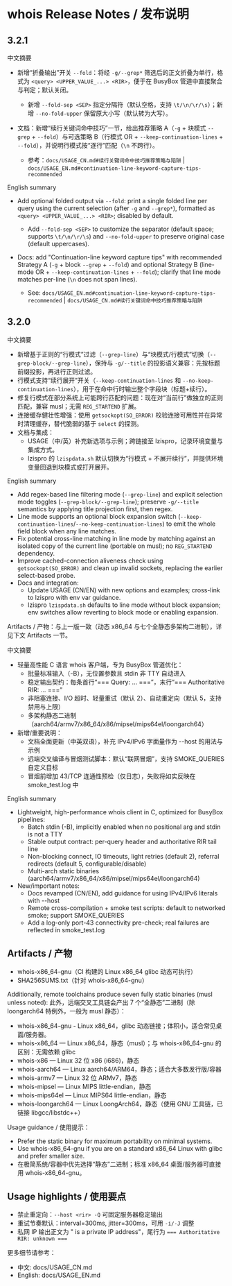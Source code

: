 # whois Release Notes / 发布说明

## 3.2.1

中文摘要
- 新增“折叠输出”开关 `--fold`：将经 `-g/--grep*` 筛选后的正文折叠为单行，格式为 `<query> <UPPER_VALUE_...> <RIR>`，便于在 BusyBox 管道中直接聚合与判定；默认关闭。
  - 新增 `--fold-sep <SEP>` 指定分隔符（默认空格，支持 `\t/\n/\r/\s`）；新增 `--no-fold-upper` 保留原大小写（默认转为大写）。

- 文档：新增“续行关键词命中技巧”一节，给出推荐策略 A（`-g` + 块模式 `--grep` + `--fold`）与可选策略 B（行模式 OR + `--keep-continuation-lines` + `--fold`），并说明行模式按“逐行”匹配（`\n` 不跨行）。
  - 参考：`docs/USAGE_CN.md#续行关键词命中技巧推荐策略与陷阱` | `docs/USAGE_EN.md#continuation-line-keyword-capture-tips-recommended`

English summary
- Add optional folded output via `--fold`: print a single folded line per query using the current selection (after `-g` and `--grep*`), formatted as `<query> <UPPER_VALUE_...> <RIR>`; disabled by default.
  - Add `--fold-sep <SEP>` to customize the separator (default space; supports `\t/\n/\r/\s`) and `--no-fold-upper` to preserve original case (default uppercases).

- Docs: add "Continuation-line keyword capture tips" with recommended Strategy A (`-g` + block `--grep` + `--fold`) and optional Strategy B (line-mode OR + `--keep-continuation-lines` + `--fold`); clarify that line mode matches per-line (`\n` does not span lines).
  - See: `docs/USAGE_EN.md#continuation-line-keyword-capture-tips-recommended` | `docs/USAGE_CN.md#续行关键词命中技巧推荐策略与陷阱`

## 3.2.0

中文摘要
- 新增基于正则的“行模式”过滤（`--grep-line`）与“块模式/行模式”切换（`--grep-block/--grep-line`），保持与 `-g/--title` 的投影语义兼容：先按标题前缀投影，再进行正则过滤。
- 行模式支持“续行展开”开关（`--keep-continuation-lines` 和 `--no-keep-continuation-lines`），用于在命中行时输出整个字段块（标题+续行）。
- 修复行模式在部分系统上可能跨行匹配的问题：现在对“当前行”做独立的正则匹配，兼容 musl；无需 `REG_STARTEND` 扩展。
- 连接缓存健壮性增强：使用 `getsockopt(SO_ERROR)` 校验连接可用性并在异常时清理缓存，替代脆弱的基于 `select` 的探测。
- 文档与集成：
  - USAGE（中/英）补充新选项与示例；跨链接至 lzispro，记录环境变量与集成方式。
  - lzispro 的 `lzispdata.sh` 默认切换为“行模式 + 不展开续行”，并提供环境变量回退到块模式或打开展开。

English summary
- Add regex-based line filtering mode (`--grep-line`) and explicit selection mode toggles (`--grep-block/--grep-line`); preserve `-g/--title` semantics by applying title projection first, then regex.
- Line mode supports an optional block expansion switch (`--keep-continuation-lines`/`--no-keep-continuation-lines`) to emit the whole field block when any line matches.
- Fix potential cross-line matching in line mode by matching against an isolated copy of the current line (portable on musl); no `REG_STARTEND` dependency.
- Improve cached-connection aliveness check using `getsockopt(SO_ERROR)` and clean up invalid sockets, replacing the earlier select-based probe.
- Docs and integration:
  - Update USAGE (CN/EN) with new options and examples; cross-link to lzispro with env var guidance.
  - lzispro `lzispdata.sh` defaults to line mode without block expansion; env switches allow reverting to block mode or enabling expansion.

Artifacts / 产物：与上一版一致（动态 x86_64 与七个全静态多架构二进制），详见下文 Artifacts 一节。

中文摘要
- 轻量高性能 C 语言 whois 客户端，专为 BusyBox 管道优化：
  - 批量标准输入（-B），无位置参数且 stdin 非 TTY 自动进入
  - 稳定输出契约：每条首行“=== Query: … ===”，末行“=== Authoritative RIR: … ===”
  - 非阻塞连接、I/O 超时、轻量重试（默认 2）、自动重定向（默认 5，支持禁用与上限）
  - 多架构静态二进制（aarch64/armv7/x86_64/x86/mipsel/mips64el/loongarch64）
- 新增/重要说明：
  - 文档全面更新（中英双语），补充 IPv4/IPv6 字面量作为 --host 的用法与示例
  - 远端交叉编译与冒烟测试脚本：默认“联网冒烟”，支持 SMOKE_QUERIES 自定义目标
  - 冒烟前增加 43/TCP 连通性预检（仅日志），失败将如实反映在 smoke_test.log 中

English summary
- Lightweight, high-performance whois client in C, optimized for BusyBox pipelines:
  - Batch stdin (-B), implicitly enabled when no positional arg and stdin is not a TTY
  - Stable output contract: per-query header and authoritative RIR tail line
  - Non-blocking connect, IO timeouts, light retries (default 2), referral redirects (default 5, configurable/disable)
  - Multi-arch static binaries (aarch64/armv7/x86_64/x86/mipsel/mips64el/loongarch64)
- New/important notes:
  - Docs revamped (CN/EN), add guidance for using IPv4/IPv6 literals with --host
  - Remote cross-compilation + smoke test scripts: default to networked smoke; support SMOKE_QUERIES
  - Add a log-only port-43 connectivity pre-check; real failures are reflected in smoke_test.log

## Artifacts / 产物
- whois-x86_64-gnu（CI 构建的 Linux x86_64 glibc 动态可执行）
- SHA256SUMS.txt（针对 whois-x86_64-gnu）

Additionally, remote toolchains produce seven fully static binaries (musl unless noted):
此外，远端交叉工具链会产出 7 个“全静态”二进制（除 loongarch64 特例外，一般为 musl 静态）：

- whois-x86_64-gnu - Linux x86_64，glibc 动态链接；体积小，适合常见桌面/服务器。
- whois-x86_64 — Linux x86_64，静态（musl）；与 whois-x86_64-gnu 的区别：无需依赖 glibc
- whois-x86 — Linux 32 位 x86 (i686)，静态
- whois-aarch64 — Linux aarch64/ARM64，静态；适合大多数发行版/容器
- whois-armv7 — Linux 32 位 ARMv7，静态
- whois-mipsel — Linux MIPS little-endian，静态
- whois-mips64el — Linux MIPS64 little-endian，静态
- whois-loongarch64 — Linux LoongArch64，静态（使用 GNU 工具链，已链接 libgcc/libstdc++）

Usage guidance / 使用提示：
- Prefer the static binary for maximum portability on minimal systems.
- Use whois-x86_64-gnu if you are on a standard x86_64 Linux with glibc and prefer smaller size.
- 在极简系统/容器中优先选择“静态”二进制；标准 x86_64 桌面/服务器可直接用 whois-x86_64-gnu。

## Usage highlights / 使用要点
- 禁止重定向：`--host <rir> -Q` 可固定服务器稳定输出
- 重试节奏默认：interval=300ms, jitter=300ms，可用 `-i/-J` 调整
- 私网 IP 输出正文为 "<ip> is a private IP address"，尾行为 `=== Authoritative RIR: unknown ===`

更多细节请参考：
- 中文: docs/USAGE_CN.md
- English: docs/USAGE_EN.md
